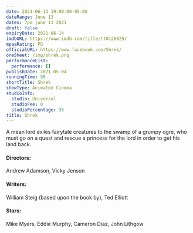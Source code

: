 ```yaml
---
date: 2021-06-13 19:00:00-05:00
dateRange: June 13
dates: 7pm june 13 2021
draft: false
expiryDate: 2021-06-14
imdbURL: https://www.imdb.com/title/tt0126029/
mpaaRating: PG
officialURL: https://www.facebook.com/Shrek/
oneSheet: /img/shrek.png
performanceList:
  performance: []
publishDate: 2021-05-04
runningTime: 90
shortTitle: Shrek
showType: Animated Cinema
studioInfo:
  studio: Universal
  studioFee: 0
  studioPercentage: 35
title: Shrek
---
```


A mean lord exiles fairytale creatures to the swamp of a grumpy ogre, who must go on a quest and rescue a princess for the lord in order to get his land back.

#### Directors:

Andrew Adamson, Vicky Jenson

#### Writers:

William Steig (based upon the book by), Ted Elliott

#### Stars:

Mike Myers, Eddie Murphy, Cameron Diaz, John Lithgow